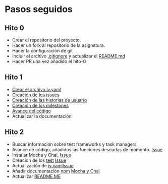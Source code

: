 # Pasos seguidos

## Hito 0

- Crear el repositorio del proyecto.
- Hacer un fork al repositorio de la asignatura.
- Hacer la configuración de git
- Incluir el archivo [.gitignore](./.gitignore) y actualizar el [README.md](./README.md)
- Hacer PR una vez añadido el hito-0

## Hito 1

- [Crear el archivo iv.yaml](./iv.yaml)
- [Creación de los issues](https://github.com/miguelfdez99/MyOutlet/issues?q=is%3Aissue+is%3Aclosed)
- [Creación de las historias de usuario](https://github.com/miguelfdez99/MyOutlet/issues?q=is%3Aopen+is%3Aissue+label%3Auser-stories)
- [Creación de los milestones](https://github.com/miguelfdez99/MyOutlet/milestones)
- [Avance del código](https://github.com/miguelfdez99/MyOutlet/tree/master/src) 
- Actualizar la documentación

## Hito 2

- Buscar información sobre test frameworks y task managers
- Avance de código, añadidos las funciones deseadas de momento. [Issue](https://github.com/miguelfdez99/MyOutlet/issues/8)
- Instalar Mocha y Chai, [Issue](https://github.com/miguelfdez99/MyOutlet/issues/11)
- Creacion de los [test](https://github.com/miguelfdez99/MyOutlet/tree/master/test) [Issue](https://github.com/miguelfdez99/MyOutlet/issues/12)
- Actualización de [iv.yaml](https://github.com/miguelfdez99/MyOutlet/blob/master/iv.yaml)[Issue](https://github.com/miguelfdez99/MyOutlet/issues/13)
- Añadir documentación [npm](https://miguelfdez99.github.io/MyOutlet/tools) [Mocha y Chai](https://miguelfdez99.github.io/MyOutlet/mocha_chai)
- Actualizar [README.ME](https://github.com/miguelfdez99/MyOutlet/blob/master/README.md)
